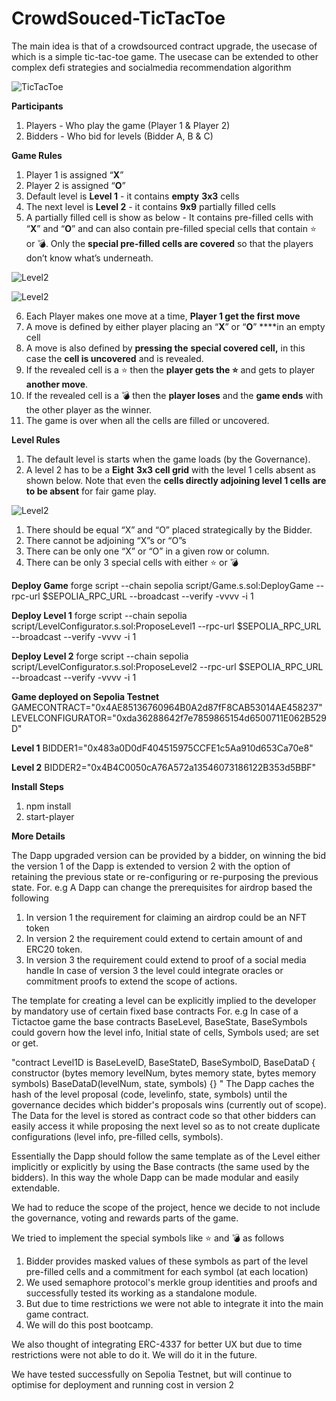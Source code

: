 # CrowdSouced-TicTacToe
The main idea is that of a crowdsourced contract upgrade, the usecase of which is a simple tic-tac-toe game. The usecase can be extended to other complex defi strategies and socialmedia recommendation algorithm

![TicTacToe](./TicTacToe.jpg?raw=true "TicTacToe")

**Participants**

1. Players - Who play the game (Player 1 & Player 2)
2. Bidders - Who bid for levels (Bidder A, B & C)

**Game Rules**

1. Player 1 is assigned “**X**”
2. Player 2 is assigned “**O**”
3. Default level is **Level 1**  - it contains **empty** **3x3** cells
4. The next level is **Level 2** - it contains **9x9** partially filled cells
5. A partially filled cell is show as below - It contains pre-filled cells
   with “**X**” and “**O**” and can also contain pre-filled special cells that contain 
   ⭐ or 💣. Only the **special pre-filled cells are covered** so that the players don’t know what’s underneath.

![Level2](./Level2-0.jpg?raw=true "Level2")
   
![Level2](./Level2-1.jpg?raw=true "Level2")

6. Each Player makes one move at a time, **Player 1 get the first move**
7. A move is defined by either player placing an “**X**” or “**O**” ****in an empty cell
8. A move is also defined by **pressing the** **special covered cell,**
   in this case the **cell is uncovered** and is revealed.
4. If the revealed cell is a ⭐ then the **player gets the ⭐** and
   gets to player **another move**.
5. If the revealed cell is a 💣 then the **player loses** and the **game ends**
   with the other player as the winner.
6. The game is over when all the cells are filled or uncovered.

**Level Rules**

1. The default level is starts when the game loads (by the Governance).
2. A level 2 has to be a **Eight** **3x3 cell grid** with the level 1 cells absent
   as shown below. Note that even the **cells directly adjoining level 1 cells**
   **are to be absent** for fair game play.  
    

[]()

![Level2](./Level2-2.jpg?raw=true "Level2")

1. There should be equal “X” and “O” placed strategically by the Bidder.
2. There cannot be adjoining “X”s or “O”s
3. There can be only one “X” or “O” in a given row or column.
4. There can be only 3 special cells with either ⭐ or 💣

**Deploy Game**
forge script --chain sepolia script/Game.s.sol:DeployGame --rpc-url $SEPOLIA_RPC_URL --broadcast --verify -vvvv -i 1

**Deploy Level 1**
forge script --chain sepolia script/LevelConfigurator.s.sol:ProposeLevel1 --rpc-url $SEPOLIA_RPC_URL --broadcast --verify -vvvv -i 1

**Deploy Level 2**
forge script --chain sepolia script/LevelConfigurator.s.sol:ProposeLevel2 --rpc-url $SEPOLIA_RPC_URL --broadcast --verify -vvvv -i 1

**Game deployed on Sepolia Testnet**
GAMECONTRACT="0x4AE85136760964B0A2d87fF8CAB53014AE458237"
LEVELCONFIGURATOR="0xda36288642f7e7859865154d6500711E062B529D"

**Level 1**
BIDDER1="0x483a0D0dF404515975CCFE1c5Aa910d653Ca70e8"

**Level 2**
BIDDER2="0x4B4C0050cA76A572a13546073186122B353d5BBF"

**Install Steps**
1. npm install
2. start-player

**More Details**

The Dapp upgraded version can be provided by a bidder, on winning the bid the version 1 of the Dapp is extended to version 2 with the option of retaining the previous state or re-configuring or re-purposing the previous state. 
For. e.g A Dapp can change the prerequisites for airdrop based the following
1. In version 1 the requirement for claiming an airdrop could be an NFT token
2. In version 2 the requirement could extend to certain amount of and ERC20 token.
3. In version 3 the requirement could extend to proof of a social media handle
In case of version 3 the level could integrate oracles or commitment proofs to extend the scope of actions. 

The template for creating a level can be explicitly implied to the developer by mandatory use of certain fixed base contracts For. e.g In case of a Tictactoe game the base contracts BaseLevel, BaseState, BaseSymbols could govern how the level info, Initial state of cells, Symbols used; are set or get. 

"contract Level1D is BaseLevelD, BaseStateD, BaseSymbolD, BaseDataD {
    constructor (bytes memory levelNum, bytes memory state, 
                                 bytes memory symbols)
        BaseDataD(levelNum, state, symbols) {}
"
The Dapp caches the hash of the level proposal (code, levelinfo, state, symbols) until the governance decides which bidder's proposals wins (currently out of scope).  
The Data for the level is stored as contract code so that other bidders can easily access it while proposing the next level so as to not create duplicate configurations (level info, pre-filled cells, symbols).

Essentially the Dapp should follow the same template as of the Level either implicitly or explicitly by using the Base contracts (the same used by the bidders). In this way the whole Dapp can be made modular and easily extendable.   

We had to reduce the scope of the project, hence we decide to not include the governance, voting and rewards parts of the game. 

We tried to implement the special symbols like ⭐ and 💣 as follows
1. Bidder provides masked values of these symbols as part of the level 
   pre-filled cells and a commitment for each symbol (at each location) 
2. We used semaphore protocol's merkle group identities and proofs and
   successfully tested its working as a standalone module.
3. But due to time restrictions we were not able to integrate it into 
   the main game contract.
4. We will do this post bootcamp. 

We also thought of integrating ERC-4337 for better UX but due to time restrictions were not able to do it. We will do it in the future. 

We have tested successfully on Sepolia Testnet, but will continue to optimise for deployment and running cost in version 2  
